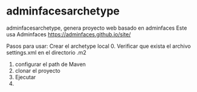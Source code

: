 # adminfacesarchetype
adminfacesarchetype, genera proyecto web basado en adminfaces
Este usa Adminfaces
https://adminfaces.github.io/site/

Pasos para usar:
Crear el archetype local
0. Verificar que exista el archivo settings.xml en el directorio .m2
1. configurar el path de Maven
1. clonar el proyecto
2. Ejecutar
3.
